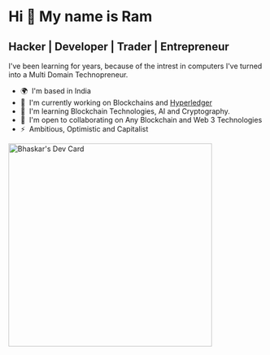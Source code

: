 Hi 👋 My name is Ram
========================

Hacker | Developer | Trader | Entrepreneur
------------------------------------------

I've been learning for years, because of the intrest in computers I've turned into a Multi Domain Technopreneur.

* 🌍  I'm based in India
* 🚀  I'm currently working on Blockchains and [Hyperledger](http://hyperledger.org)
* 🧠  I'm learning Blockchain Technologies, AI and Cryptography.
* 🤝  I'm open to collaborating on Any Blockchain and Web 3 Technologies
* ⚡  Ambitious, Optimistic and Capitalist

<a href="https://app.daily.dev/bhaskarvilles"><img src="https://api.daily.dev/devcards/4f966acb4d6b4ec9b041be8125a78de4.png?r=4eq" width="400" alt="Bhaskar's Dev Card"/></a>
